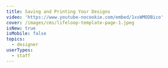 ```yaml
---
title: Saving and Printing Your Designs
video: 'https://www.youtube-nocookie.com/embed/1xsWMODBico'
cover: /images/cms/lifeloop-template-page-1.jpeg
isNew: true
isMobile: false
topics:
  - designer
userTypes:
  - staff
---
```



